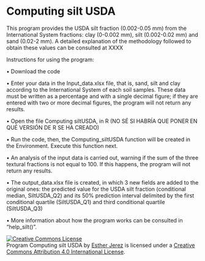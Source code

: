 # Computing silt USDA

This program provides the USDA silt fraction (0.002-0.05 mm) from the International System fractions: clay (0-0.002 mm), silt (0.002-0.02 mm) and sand (0.02-2 mm). A detailed explanation of the methodology followed to obtain these values can be consulted at XXXX

Instructions for using the program:

• Download the code

• Enter your data in the Input_data.xlsx file, that is, sand, silt and clay according to the International System of each soil samples. These data must be written as a percentage and with a single decimal figure; if they are entered with two or more decimal figures, the program will not return any results.

• Open the file Computing siltUSDA, in R (NO SÉ SI HABRÍA QUE PONER EN QUÉ VERSIÓN DE R SE HA CREADO)

• Run the code, then, the Computing_siltUSDA function will be created in the Environment. Execute this function next.

• An analysis of the input data is carried out, warning if the sum of the three textural fractions is not equal to 100. If this happens, the program will not return any results.

• The output_data.xlsx file is created, in which 3 new fields are added to the original ones: the predicted value for the USDA silt fraction (conditional median, SiltUSDA_Q2) and its 50% prediction interval delimited by the first conditional quartile (SiltUSDA_Q1) and third conditional quartile (SiltUSDA_Q3)
    
• More information about how the program works can be consulted in “help_silt()”.
    
 
<a rel="license" href="http://creativecommons.org/licenses/by/4.0/"><img alt="Creative Commons License" style="border-width:0" src="https://i.creativecommons.org/l/by/4.0/80x15.png" /></a><br /><span xmlns:dct="http://purl.org/dc/terms/" property="dct:title">Program Computing silt USDA </span> by <a xmlns:cc="http://creativecommons.org/ns#" href="https://github.com/ejerezl/Proyecto-Eva/" property="cc:attributionName" property="cc:attributionName" rel="cc:attributionURL"> Esther Jerez</a> is licensed under a <a rel="license" href="http://creativecommons.org/licenses/by/4.0/">Creative Commons Attribution 4.0 International License</a>.
